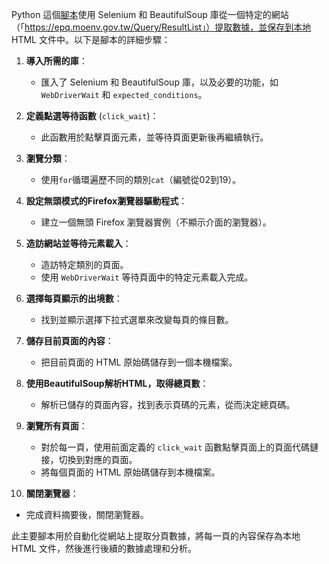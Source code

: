 

Python 這個[腳本](get_links.py)使用 Selenium 和 BeautifulSoup 庫從一個特定的網站（「https://epq.moenv.gov.tw/Query/ResultList」）提取數據，並保存到本地 HTML 文件中。以下是腳本的詳細步驟：

1. **導入所需的庫**：
   - 匯入了 Selenium 和 BeautifulSoup 庫，以及必要的功能，如 `WebDriverWait` 和 `expected_conditions`。

2. **定義點選等待函數** (`click_wait`)：
   - 此函數用於點擊頁面元素，並等待頁面更新後再繼續執行。

3. **瀏覽分類**：
   - 使用`for`循環遍歷不同的類別`cat`（編號從02到19）。

4. **設定無頭模式的Firefox瀏覽器驅動程式**：
   - 建立一個無頭 Firefox 瀏覽器實例（不顯示介面的瀏覽器）。

5. **造訪網站並等待元素載入**：
   - 造訪特定類別的頁面。
   - 使用 `WebDriverWait` 等待頁面中的特定元素載入完成。

6. **選擇每頁顯示的出境數**：
   - 找到並顯示選擇下拉式選單來改變每頁的條目數。

7. **儲存目前頁面的內容**：
   - 把目前頁面的 HTML 原始碼儲存到一個本機檔案。

8. **使用BeautifulSoup解析HTML，取得總頁數**：
   - 解析已儲存的頁面內容，找到表示頁碼的元素，從而決定總頁碼。

9. **瀏覽所有頁面**：
   - 對於每一頁，使用前面定義的 `click_wait` 函數點擊頁面上的頁面代碼鏈接，切換到對應的頁面。
   - 將每個頁面的 HTML 原始碼儲存到本機檔案。

10. **關閉瀏覽器**：
   - 完成資料摘要後，關閉瀏覽器。

此主要腳本用於自動化從網站上提取分頁數據，將每一頁的內容保存為本地 HTML 文件，然後進行後續的數據處理和分析。